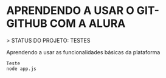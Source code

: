 <h1>APRENDENDO A USAR O GIT-GITHUB COM A ALURA</h1>
> STATUS DO PROJETO: TESTES

Aprendendo a usar as funcionalidades básicas da plataforma

```````
Teste
node app.js
```````
